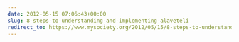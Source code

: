 ```yaml
---
date: 2012-05-15 07:06:43+00:00
slug: 8-steps-to-understanding-and-implementing-alaveteli
redirect_to: https://www.mysociety.org/2012/05/15/8-steps-to-understanding-and-implementing-alaveteli/
---
```

